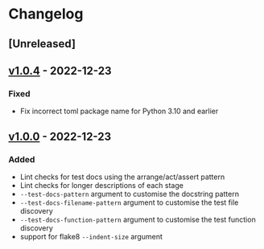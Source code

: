 # Changelog

## [Unreleased]

## [v1.0.4] - 2022-12-23

### Fixed

- Fix incorrect toml package name for Python 3.10 and earlier

## [v1.0.0] - 2022-12-23

### Added

- Lint checks for test docs using the arrange/act/assert pattern
- Lint checks for longer descriptions of each stage
- `--test-docs-pattern` argument to customise the docstring pattern
- `--test-docs-filename-pattern` argument to customise the test file discovery
- `--test-docs-function-pattern` argument to customise the test function
  discovery
- support for flake8 `--indent-size` argument

[//]: # "Release links"
[v1.0.0]: https://github.com/jdkandersson/flake8-test-docs/releases/v1.0.0
[v1.0.4]: https://github.com/jdkandersson/flake8-test-docs/releases/v1.0.4
